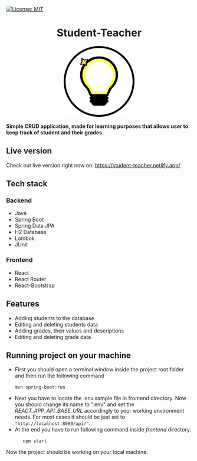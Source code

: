 [![License: MIT](https://img.shields.io/badge/License-MIT-yellow.svg)](https://opensource.org/licenses/MIT)


<h1 align="center">Student-Teacher</h1>

<div align="center">

![Logo](./logo.png)

</div>

**Simple CRUD application, made for learning purposes that allows user to keep track of student and their grades.**

## Live version

Check out live version right now on: https://student-teacher.netlify.app/


## Tech stack

### Backend

* Java
* Spring Boot
* Spring Data JPA
* H2 Database
* Lombok
* JUnit

### Frontend

* React
* React Router
* React-Bootstrap

## Features


* Adding students to the database
* Editing and deleting students data
* Adding grades, their values and descriptions
* Editing and deleting grade data

## Running project on your machine


* First you should open a terminal window inside the project root folder and then run the following command
    ```console
    mvn spring-boot:run
* Next you have to locate the .env.sample file in frontend directory. Now you should change its name to ".env" and set
  the
  *REACT_APP_API_BASE_URL* accordingly to your working environment needs. For most cases it should be just set
  to `"http://localhost:8080/api/"`.
* At the end you have to run following command inside *frontend* directory.
  ```console
     npm start

Now the project should be working on your local machine.
